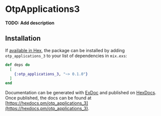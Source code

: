 # OtpApplications3

**TODO: Add description**

## Installation

If [available in Hex](https://hex.pm/docs/publish), the package can be installed
by adding `otp_applications_3` to your list of dependencies in `mix.exs`:

```elixir
def deps do
  [
    {:otp_applications_3, "~> 0.1.0"}
  ]
end
```

Documentation can be generated with [ExDoc](https://github.com/elixir-lang/ex_doc)
and published on [HexDocs](https://hexdocs.pm). Once published, the docs can
be found at [https://hexdocs.pm/otp_applications_3](https://hexdocs.pm/otp_applications_3).

